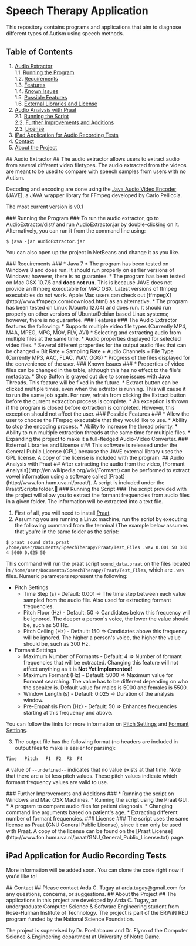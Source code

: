 # Speech Therapy Application #
This repository contains programs and applications that aim to diagnose different types of Autism using speech methods.

## Table of Contents ##
1. [Audio Extractor](#ae)<br />
    1.1. [Running the Program](#ae_running)<br />
    1.2. [Requirements](#ae_req)<br />
    1.3. [Features](#ae_feat)<br />
    1.4. [Known Issues](#ae_issues)<br />
    1.5. [Possible Features](#ae_pos_feat)<br />
    1.6. [External Libraries and License](#ae_license)<br />
2. [Audio Analysis with Praat](#aap)<br />
    2.1. [Running the Script](#aap_run)<br />
    2.2. [Further Improvements and Additions](#aap_imp)<br />
    2.3. [License](#aap_license)<br />
3. [iPad Application for Audio Recording Tests](#app)<br />
4. [Contact](#contact)<br />
5. [About the Project](#about)<br />

<a name="ae"/>
## Audio Extractor ##
The audio extractor allows users to extract audio from several different video filetypes. The audio extracted from the videos are meant to be used to compare with speech samples from users with no Autism.

Decoding and encoding are done using the [Java Audio Video Encoder](http://www.sauronsoftware.it/projects/jave/index.php) (JAVE), a JAVA wrapper library for FFmpeg developed by Carlo Pelliccia.

The most current version is v0.1

<a name="ae_running"/>
### Running the Program ###
To run the audio extractor, go to AudioExtractor/dist/ and run AudioExtractor.jar by double-clicking on it. Alternatively, you can run it from the command line using:
    
``$ java -jar AudioExtractor.jar``
    
You can also open up the project in NetBeans and change it as you like.

<a name="ae_req"/>
### Requirements ###
* Java 7
* The program has been tested on Windows 8 and does run. It should run properly on earlier versions of Windows; however, there is no guarantee.
* The program has been tested on Mac OSX 10.7.5 and <b>does not run</b>. This is because JAVE does not provide an ffmpeg executable for MAC OSX. Latest versions of ffmpeg executables do not work. Apple Mac users can check out [ffmpegX](http://www.ffmpegx.com/download.html) as an alternative.
* The program has been tested on Linux (Ubuntu 12.04) and does run. It should run properly on other versions of Ubuntu/Debian based Linux systems; however, there is no guarantee. 

<a name="ae_feat"/>
### Features ###
The Audio Extractor features the following:
* Supports multiple video file types (Currently MP4, M4A, MPEG, MPG, MOV, FLV, AVI)
* Selecting and extracting audio from multiple files at the same time.
* Audio properties displayed for selected video files.
* Several different properties for the output audio files that can be changed
    + Bit Rate
    + Sampling Rate
    + Audio Channels
    + File Type (Currently MP3, AAC, FLAC, WAV, OGG)
* Progress of the files displayed for the convenience of the user.

<a name="ae_issues"/>
### Known Issues ###
* Properties of video files can be changed in the table, although this has no effect to the file's metadata.
* Stop Button is grayed out due to some issues with Java Threads. This feature will be fixed in the future.
* Extract button can be clicked multiple times, even when the extrator is running. This will cause it to run the same job again. For now, refrain from clicking the Extract button before the current extraction process is complete.
* An exception is thrown if the program is closed before extraction is completed. However, this exception should not affect the user.

<a name="ae_pos_feat"/>
### Possible Features ###
* Allow the user to choose the FFmpeg executable that they would like to use.
* Ability to stop the encoding process.
* Ability to increase the thread priority.
* Ability to run multiple extraction threads at the same time for multiple files.
* Expanding the project to make it a full-fledged Audio-Video Converter.

<a name="ae_license"/>
### External Libraries and License ###
This software is released under the General Public License (GPL) because the JAVE external library uses the GPL license. A copy of the license is included with the program.

<a name="aap"/>
## Audio Analysis with Praat ##
After extracting the audio from the video, [Formant Analysis](http://en.wikipedia.org/wiki/Formant) can be performed to extract vowel information using a software called [Praat](http://www.fon.hum.uva.nl/praat/). A script is included under the Praat/Scripts folder.

<a name="aap_run"/>
### Running the Script ###
The script provided with the project will allow you to extract the formant frequencies from audio files in a given folder. The information will be extracted into a text file.

1. First of all, you will need to install [Praat](http://www.fon.hum.uva.nl/praat/).
2. Assuming you are running a Linux machine, run the script by executing the following command from the terminal (The example below assumes that you're in the same folder as the script:

```
$ praat sound_data.praat /home/user/Documents/SpeechTherapy/Praat/Test_Files .wav 0.001 50 300 4 5000 0.025 50
```

This command will run the praat script `sound_data.praat` on the files located in `/home/user/Documents/SpeechTherapy/Praat/Test_Files`, which are `.wav` files. Numeric parameters represent the following:
* Pitch Settings
    + Time Step (s) - Default: 0.001 => The time step between each value sampled from the audio file. Also used for extracting formant frequencies.
    + Pitch Floor (Hz) - Default: 50 => Candidates below this frequency will be ignored. The deeper a person's voice, the lower the value should be, such as 50 Hz.
    + Pitch Ceiling (Hz) - Default: 150 => Candidates above this frequency will be ignored. The higher a person's voice, the higher the value should be, such as 300 Hz.
* Formant Settings
    + Maximum Number of Formants - Default: 4 => Number of formant frequencies that will be extracted. Changing this feature will not affect anything as it is <b>Not Yet Implemented!</b>
    + Maximum Formant (Hz) - Default: 5000 => Maximum value for Formant searching. The value has to be different depending on who the speaker is. Default value for males is 5000 and females is 5500.
    + Window Length (s) - Default: 0.025 => Duration of the analysis window.
    + Pre-Empahsis From (Hz) - Default: 50 => Enhances frequencies starting at this frequency and above.

You can follow the links for more information on [Pitch Settings](http://www.fon.hum.uva.nl/praat/manual/Sound__To_Pitch___.html) and [Formant Settings](http://www.fon.hum.uva.nl/praat/manual/Sound__To_Formant__burg____.html).

3. The output file has the following format (no headers are included in output files to make is easier for parsing):

```
Time   Pitch   F1  F2  F3  F4
```

A value of `--undefined--` indicates that no value exists at that time. Note that there are a lot less pitch values. These pitch values indicate which formant frequency values are valid to use.

<a name="aap_imp"/>
### Further Improvements and Additions ###
* Running the script on Windows and Mac OSX Machines.
* Running the script using the Praat GUI.
* A program to compare audio files for patient diagnosis.
* Changing command line arguments based on patient's age.
* Extracting different number of formant frequencies.

<a name="aap_license"/>
### License ###
The script uses the same license as Praat (GNU General Public License), since it can only be used with Praat. A copy of the license can be found on the [Praat License](http://www.fon.hum.uva.nl/praat/GNU_General_Public_License.txt) page.

## iPad Application for Audio Recording Tests ##
More information will be added soon. You can clone the code right now if you'd like to!

<a name="contact"/>
## Contact ##
Please contact Arda C. Tugay at arda.tugay@gmail.com for any questions, concerns, or suggestions.

<a name = "about"/>
## About the Project ##
The applications in this project are developed by Arda C. Tugay, an undergraduate Computer Science & Software Engineering student from Rose-Hulman Institute of Technology. The project is part of the ERWiN REU program funded by the National Science Foundation.

The project is supervised by Dr. Poellabauer and Dr. Flynn of the Computer Science & Engineering department at University of Notre Dame.
